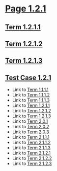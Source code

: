 # [Page 1.2.1](#page-121)

## [Term 1.2.1.1](#term-1211)

## [Term 1.2.1.2](#term-1212)

## [Term 1.2.1.3](#term-1213)

## [Test Case 1.2.1](#test-case-121)

*   Link to [Term 1.1.1.1](../section-1-1/page-1-1-1.md#term-1111)
*   Link to [Term 1.1.1.2](../section-1-1/page-1-1-1.md#term-1112)
*   Link to [Term 1.1.1.3](../section-1-1/page-1-1-1.md#term-1113)
*   Link to [Term 1.2.1.1](#term-1211)
*   Link to [Term 1.2.1.2](#term-1212)
*   Link to [Term 1.2.1.3](#term-1213)
*   Link to [Term 2.0.1](../../chapter/page-2-0.md#term-201)
*   Link to [Term 2.0.2](../../chapter/page-2-0.md#term-202)
*   Link to [Term 2.0.3](../../chapter/page-2-0.md#term-203)
*   Link to [Term 2.1.1.1](../../chapter/section-2-1/page-2-1-1.md#term-2111)
*   Link to [Term 2.1.1.2](../../chapter/section-2-1/page-2-1-1.md#term-2112)
*   Link to [Term 2.1.1.3](../../chapter/section-2-1/page-2-1-1.md#term-2113)
*   Link to [Term 2.1.2.1](../../chapter/section-2-1/page-2-1-2.md#term-2121)
*   Link to [Term 2.1.2.2](../../chapter/section-2-1/page-2-1-2.md#term-2122)
*   Link to [Term 2.1.2.3](../../chapter/section-2-1/page-2-1-2.md#term-2123)
